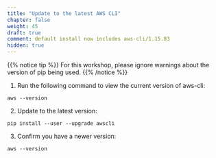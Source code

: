 ```yaml
---
title: "Update to the latest AWS CLI"
chapter: false
weight: 45
draft: true
comment: default install now includes aws-cli/1.15.83
hidden: true
---
```


{{% notice tip %}}
For this workshop, please ignore warnings about the version of pip being used.
{{% /notice %}}

1. Run the following command to view the current version of aws-cli:
```
aws --version
```

2. Update to the latest version:
```
pip install --user --upgrade awscli
```

3. Confirm you have a newer version:
```
aws --version
```
